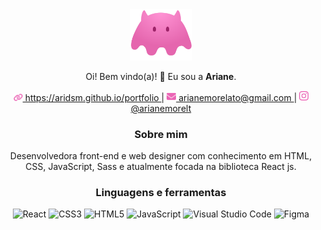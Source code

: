 <div style="text-align: center;">
<img src='https://github.com/aridsm/aridsm/blob/main/logo.svg' alt='logo' width='100px' margin='0 auto'/>

Oi! Bem vindo(a)! 👋
Eu sou a **Ariane**.
  
<a href='https://aridsm.github.io/portfolio/' display='block'>
<img src='https://github.com/aridsm/aridsm/blob/main/website.svg' width='15px' display='inline-block'/>
  https://aridsm.github.io/portfolio
</a>|
  
<a href='mailto:arianemorelato@gmail.com'>
<img src='https://github.com/aridsm/aridsm/blob/main/email.svg' width='15px' display='inline-block'/> 
  arianemorelato@gmail.com
</a>|
  
<a href='https://www.instagram.com/arianemorelt/'>
<img src='https://github.com/aridsm/aridsm/blob/main/instagram.svg' width='15px' display='inline-block' margin-right: '20px'/>
  @arianemorelt
</a>
  
### Sobre mim
Desenvolvedora front-end e web designer com conhecimento em HTML, CSS, JavaScript, Sass e atualmente focada na biblioteca React js.

### Linguagens e ferramentas

![React](https://img.shields.io/badge/react-%2320232a.svg?style=for-the-badge&logo=react&logoColor=%2361DAFB)
![CSS3](https://img.shields.io/badge/css3-%231572B6.svg?style=for-the-badge&logo=css3&logoColor=white)
![HTML5](https://img.shields.io/badge/html5-%23E34F26.svg?style=for-the-badge&logo=html5&logoColor=white)
![JavaScript](https://img.shields.io/badge/javascript-%23323330.svg?style=for-the-badge&logo=javascript&logoColor=%23F7DF1E)
![Visual Studio Code](https://img.shields.io/badge/Visual%20Studio%20Code-0078d7.svg?style=for-the-badge&logo=visual-studio-code&logoColor=white)
![Figma](https://img.shields.io/badge/figma-%23F24E1E.svg?style=for-the-badge&logo=figma&logoColor=white)

</div>
